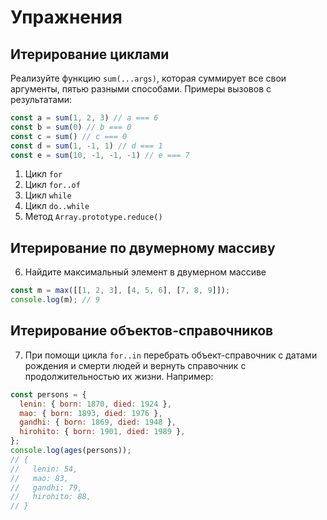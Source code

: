 # Упражнения

## Итерирование циклами

Реализуйте функцию `sum(...args)`, которая суммирует все свои аргументы, пятью
разными способами. Примеры вызовов с результатами:
```js
const a = sum(1, 2, 3) // a === 6
const b = sum(0) // b === 0
const c = sum() // c === 0
const d = sum(1, -1, 1) // d === 1
const e = sum(10, -1, -1, -1) // e === 7
```

1. Цикл `for`
2. Цикл `for..of`
3. Цикл `while`
4. Цикл `do..while`
5. Метод `Array.prototype.reduce()`

## Итерирование по двумерному массиву

6. Найдите максимальный элемент в двумерном массиве
```js
const m = max([[1, 2, 3], [4, 5, 6], [7, 8, 9]]);
console.log(m); // 9
```

## Итерирование объектов-справочников

7. При помощи цикла `for..in` перебрать объект-справочник с датами рождения и
смерти людей и вернуть справочник с продолжительностью их жизни. Например:
```js
const persons = {
  lenin: { born: 1870, died: 1924 },
  mao: { born: 1893, died: 1976 },
  gandhi: { born: 1869, died: 1948 },
  hirohito: { born: 1901, died: 1989 },
};
console.log(ages(persons));
// {
//   lenin: 54,
//   mao: 83,
//   gandhi: 79,
//   hirohito: 88,
// }
```
